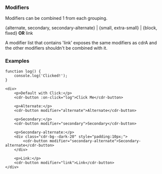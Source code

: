 ### Modifiers

Modifiers can be combined 1 from each grouping.

{alternate, secondary, secondary-alternate} | {small, extra-small} | {block, fixed} **OR** link

A modifier list that contains 'link' exposes the same modifiers as cdrA and the other modifiers shouldn't be combined with it.

### Examples

```
function log() {
    console.log('Clicked!');
}

<div>
    <p>Default with Click:</p>
    <cdr-button :on-click="log">Click Me</cdr-button>

    <p>Alternate:</p>
    <cdr-button modifier="alternate">Alternate</cdr-button>

    <p>Secondary:</p>
    <cdr-button modifier="secondary">Secondary</cdr-button>

    <p>Secondary-alternate:</p>
    <div class="cdr-bg--dark-20" style="padding:10px;">
        <cdr-button modifier="secondary-alternate">Secondary-alternate</cdr-button>
    </div>

    <p>Link:</p>
    <cdr-button modifier="link">Link</cdr-button>
</div>
```